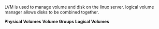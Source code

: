 
LVM is used to manage volume and disk on the linux server.
logical volume manager allows disks to be combined together.

**Physical Volumes**
**Volume Groups**
**Logical Volumes**
